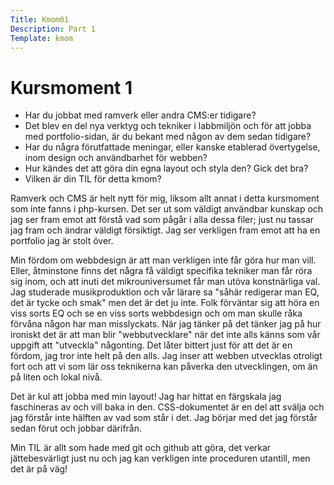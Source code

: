 ```yaml
---
Title: Kmom01
Description: Part 1
Template: kmom
---
```


Kursmoment 1
==================

* Har du jobbat med ramverk eller andra CMS:er tidigare?
* Det blev en del nya verktyg och tekniker i labbmiljön och för att jobba med portfolio-sidan, är du bekant med någon av dem sedan tidigare?
* Har du några förutfattade meningar, eller kanske etablerad övertygelse, inom design och användbarhet för webben?
* Hur kändes det att göra din egna layout och styla den? Gick det bra?
* Vilken är din TIL för detta kmom?

Ramverk och CMS är helt nytt för mig, liksom allt annat i detta kursmoment som inte fanns i php-kursen. Det ser ut som väldigt användbar kunskap och jag ser fram emot att förstå vad som pågår i alla dessa filer; just nu tassar jag fram och ändrar väldigt försiktigt. Jag ser verkligen fram emot att ha en portfolio jag är stolt över.

Min fördom om webbdesign är att man verkligen inte får göra hur man vill. Eller, åtminstone finns det några få väldigt specifika tekniker man får röra sig inom, och att inuti det mikrouniversumet får man utöva konstnärliga val. Jag studerade musikproduktion och vår lärare sa "såhär redigerar man EQ, det är tycke och smak" men det är det ju inte. Folk förväntar sig att höra en viss sorts EQ och se en viss sorts webbdesign och om man skulle råka förvåna någon har man misslyckats. När jag tänker på det tänker jag på hur ironiskt det är att man blir "webbutvecklare" när det inte alls känns som vår uppgift att "utveckla" någonting. Det låter bittert just för att det är en fördom, jag tror inte helt på den alls. Jag inser att webben utvecklas otroligt fort och att vi som lär oss teknikerna kan påverka den utvecklingen, om än på liten och lokal nivå.

Det är kul att jobba med min layout! Jag har hittat en färgskala jag faschineras av och vill baka in den. CSS-dokumentet är en del att svälja och jag förstår inte hälften av vad som står i det. Jag börjar med det jag förstår sedan förut och jobbar därifrån. 

Min TIL är allt som hade med git och github att göra, det verkar jättebesvärligt just nu och jag kan verkligen inte proceduren utantill, men det är på väg!

